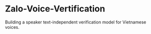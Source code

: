 # Zalo-Voice-Vertification
Building a speaker text-independent verification model for Vietnamese voices.
